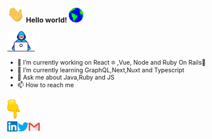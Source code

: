 ### <img src="https://github.com/juliocabrera820/juliocabrera820/blob/master/Assets/Hi.gif" width="40px"> Hello world!&nbsp;<img src="https://github.com/juliocabrera820/juliocabrera820/blob/master/Assets/Earth.gif" width="35px">

<img src="https://github.com/juliocabrera820/juliocabrera820/blob/master/Assets/Developer.gif" width="65px">

- 🔭 I’m currently working on React :six_pointed_star: ,Vue, Node and Ruby On Rails:gem: 
- 🌱 I’m currently learning GraphQL,Next,Nuxt and Typescript
- 💬 Ask me about Java,Ruby and JS
- 📫 How to reach me

<img src="https://github.com/juliocabrera820/juliocabrera820/blob/master/Assets/Point_Down.gif" width="30px">
<br>
  <a href="https://in.linkedin.com/in/julio-cabrera-a2b80a198">
    <img align="left" alt="Julio Cabrera | Linkedin" width="24px" src="https://github.com/juliocabrera820/juliocabrera820/blob/master/Assets/Linkedin.svg" />
  </a>
  <a href="https://twitter.com/arielcabrera_11">
    <img align="left" alt="Ariel Cabrera | Twitter" width="26px" src="https://github.com/juliocabrera820/juliocabrera820/blob/master/Assets/Twitter.svg" />
  </a>
  <a href="mailto:juliocabrera820gmail.com">
    <img align="left" alt="Julio Cabrera | Gmail" width="26px" src="https://github.com/juliocabrera820/juliocabrera820/blob/master/Assets/Gmail.svg" />
  </a>

